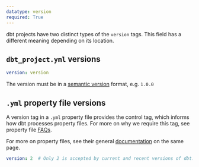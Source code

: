 ```yaml
---
datatype: version
required: True
---
```


dbt projects have two distinct types of the `version` tags. This field has a different meaning depending on its location.

## `dbt_project.yml` versions

<File name='dbt_project.yml'>

```yml
version: version
```

</File>


The version must be in a [semantic version](https://semver.org/) format, e.g. `1.0.0`

##  `.yml` property file versions

A version tag in a `.yml` property file provides the control tag, which informs how dbt processes property files. For more on why we require this tag, see property file [FAQs](https://docs.getdbt.com/reference/configs-and-properties#faqs).

For more on property files, see their general [documentation](https://docs.getdbt.com/reference/configs-and-properties#where-can-i-define-properties) on the same page.
<File name='<any valid filename>.yml'>

```yml
version: 2  # Only 2 is accepted by current and recent versions of dbt.
```
 
</File>


